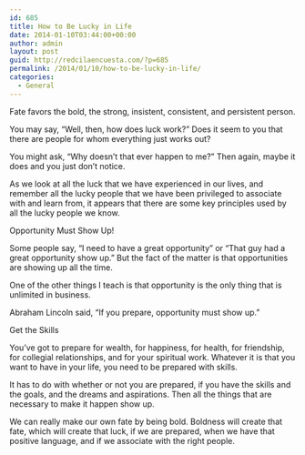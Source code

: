 ```yaml
---
id: 685
title: How to Be Lucky in Life
date: 2014-01-10T03:44:00+00:00
author: admin
layout: post
guid: http://redcilaencuesta.com/?p=685
permalink: /2014/01/10/how-to-be-lucky-in-life/
categories:
  - General
---
```

Fate favors the bold, the strong, insistent, consistent, and persistent person.

You may say, “Well, then, how does luck work?” Does it seem to you that there are people for whom everything just works out?

You might ask, “Why doesn’t that ever happen to me?” Then again, maybe it does and you just don’t notice.

As we look at all the luck that we have experienced in our lives, and remember all the lucky people that we have been privileged to associate with and learn from, it appears that there are some key principles used by all the lucky people we know.

Opportunity Must Show Up!
  
Some people say, “I need to have a great opportunity” or “That guy had a great opportunity show up.” But the fact of the matter is that opportunities are showing up all the time.

One of the other things I teach is that opportunity is the only thing that is unlimited in business.

Abraham Lincoln said, “If you prepare, opportunity must show up.”

Get the Skills
  
You’ve got to prepare for wealth, for happiness, for health, for friendship, for collegial relationships, and for your spiritual work. Whatever it is that you want to have in your life, you need to be prepared with skills.

It has to do with whether or not you are prepared, if you have the skills and the goals, and the dreams and aspirations. Then all the things that are necessary to make it happen show up.

We can really make our own fate by being bold. Boldness will create that fate, which will create that luck, if we are prepared, when we have that positive language, and if we associate with the right people.